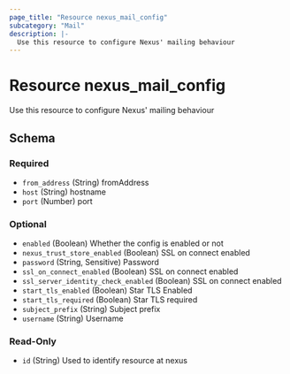 ```yaml
---
page_title: "Resource nexus_mail_config"
subcategory: "Mail"
description: |-
  Use this resource to configure Nexus' mailing behaviour
---
```

# Resource nexus_mail_config
Use this resource to configure Nexus' mailing behaviour

<!-- schema generated by tfplugindocs -->
## Schema

### Required

- `from_address` (String) fromAddress
- `host` (String) hostname
- `port` (Number) port

### Optional

- `enabled` (Boolean) Whether the config is enabled or not
- `nexus_trust_store_enabled` (Boolean) SSL on connect enabled
- `password` (String, Sensitive) Password
- `ssl_on_connect_enabled` (Boolean) SSL on connect enabled
- `ssl_server_identity_check_enabled` (Boolean) SSL on connect enabled
- `start_tls_enabled` (Boolean) Star TLS Enabled
- `start_tls_required` (Boolean) Star TLS required
- `subject_prefix` (String) Subject prefix
- `username` (String) Username

### Read-Only

- `id` (String) Used to identify resource at nexus

